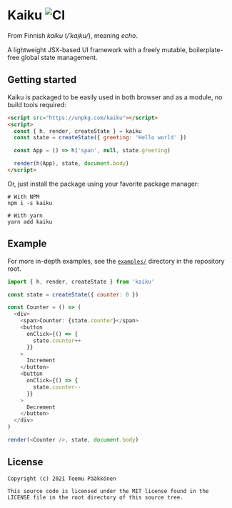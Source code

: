# Kaiku ![CI](https://github.com/oamaok/kaiku/actions/workflows/main.yaml/badge.svg)

From Finnish _kaiku_ (_/ˈkɑi̯ku/_), meaning _echo_.

A lightweight JSX-based UI framework with a freely mutable, boilerplate-free global state management.

## Getting started

Kaiku is packaged to be easily used in both browser and as a module, no build tools required:

```html
<script src="https://unpkg.com/kaiku"></script>
<script>
  const { h, render, createState } = kaiku
  const state = createState({ greeting: 'Hello world' })

  const App = () => h('span', null, state.greeting)

  render(h(App), state, document.body)
</script>
```

Or, just install the package using your favorite package manager:

```shell
# With NPM
npm i -s kaiku

# With yarn
yarn add kaiku
```

## Example

For more in-depth examples, see the [`examples/`](examples) directory in the repository root.

```js
import { h, render, createState } from 'kaiku'

const state = createState({ counter: 0 })

const Counter = () => (
  <div>
    <span>Counter: {state.counter}</span>
    <button
      onClick={() => {
        state.counter++
      }}
    >
      Increment
    </button>
    <button
      onClick={() => {
        state.counter--
      }}
    >
      Decrement
    </button>
  </div>
)

render(<Counter />, state, document.body)
```

## License

```
Copyright (c) 2021 Teemu Pääkkönen

This source code is licensed under the MIT license found in the
LICENSE file in the root directory of this source tree.
```
